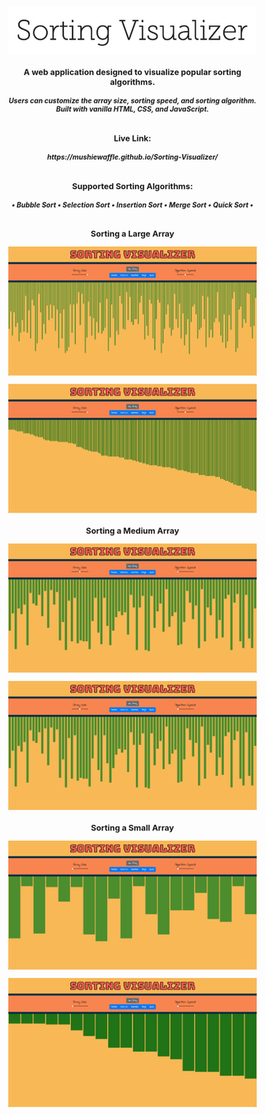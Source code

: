 <p align="center">
  <img src="images/sortvis.png"/>
</p>
<h3 align="center">A web application designed to visualize popular sorting algorithms.</h3>
<h5 align="center">Users can customize the array size, sorting speed, and sorting algorithm.</br>Built with vanilla HTML, CSS, and JavaScript.</br></br></h5
<h1></h1>
<h3 align="center">Live Link:</h3>
<h5 align="center">https://mushiewaffle.github.io/Sorting-Visualizer/</br></br></h5>
<h3 align="center">Supported Sorting Algorithms:</h3>
<h5 align="center">• Bubble Sort • Selection Sort • Insertion Sort • Merge Sort • Quick Sort •</h5>
<h1></h1>
<h3 align="center">Sorting a Large Array</h3>
<p align="center">
  <img src="images/unsorted-lg.png" />
</p>
<p align="center">
  <img src="images/sorted-lg.png" />
</p>
<h3 align="center">Sorting a Medium Array</h3>
<p align="center">
  <img src="images/unsorted-md.png" />
</p>
<p align="center">
  <img src="images/sorted-md.png" />
</p>
<h3 align="center">Sorting a Small Array</h3>
<p align="center">
  <img src="images/unsorted-sm.png" />
</p>
<p align="center">
  <img src="images/sorted-sm.png" />
</p>

